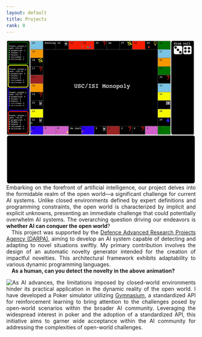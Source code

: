 ```yaml
---
layout: default
title: Projects
rank: 0
---
```

<a href="https://github.com/mayankkejriwal/GNOME-p3"><img class="project_img" style="float: left;" src="/assets/images/projects/monopoly.gif"></a> 
<p style='text-align: justify;'> Embarking on the forefront of artificial intelligence, our project delves into the formidable realm of the open world—a significant challenge for current AI systems. Unlike closed environments defined by expert definitions and programming constraints, the open world is characterized by implicit and explicit unknowns, presenting an immediate challenge that could potentially overwhelm AI systems. The overarching question driving our endeavors is <strong>whether AI can conquer the open world</strong>?
<br>
&emsp;This project was supported by the <a href="https://www.darpa.mil/program/science-of-artificial-intelligence-and-learning-for-open-world-novelty">Defence Advanced Research Projects Agency (DARPA)</a>, aiming to develop an AI system capable of detecting and adapting to novel situations swiftly. My primary contribution involves the design of an automatic novelty generator intended for the creation of impactful novelties. This architectural framework exhibits adaptability to various dynamic programming languages.
<br>
&emsp;<strong>As a human, can you detect the novelty in the above animation?</strong> </p> 

<a href="https://github.com/minhsueh/gym-open-poker"><img class="project_img" style="float: left;" src="/assets/images/projects/poker.gif"></a> 
<p style='text-align: justify;'> As AI advances, the limitations imposed by closed-world environments hinder its practical application in the dynamic reality of the open world. I have developed a Poker simulator utilizing <a href="https://gymnasium.farama.org/index.html">Gymnasium</a>, a standardized API for reinforcement learning to bring attention to the challenges posed by open-world scenarios within the broader AI community. Leveraging the widespread interest in poker and the adoption of a standardized API, this initiative aims to garner wide acceptance within the AI community for addressing the complexities of open-world challenges. </p> 
<!---
1. Open-monopoly
2. Open-poker
3. auto-clicking
4. auto-VASP
-->

